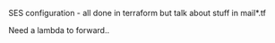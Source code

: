 SES configuration - all done in terraform but talk about stuff in mail*.tf

Need a lambda to forward..